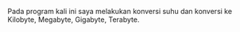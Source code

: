 Pada program kali ini saya melakukan konversi suhu dan konversi ke Kilobyte, Megabyte, Gigabyte, Terabyte.
